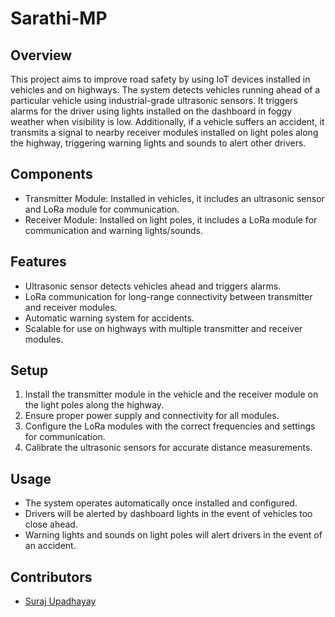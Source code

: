 # Sarathi-MP

## Overview
This project aims to improve road safety by using IoT devices installed in vehicles and on highways. The system detects vehicles running ahead of a particular vehicle using industrial-grade ultrasonic sensors. It triggers alarms for the driver using lights installed on the dashboard in foggy weather when visibility is low. Additionally, if a vehicle suffers an accident, it transmits a signal to nearby receiver modules installed on light poles along the highway, triggering warning lights and sounds to alert other drivers.

## Components
- Transmitter Module: Installed in vehicles, it includes an ultrasonic sensor and LoRa module for communication.
- Receiver Module: Installed on light poles, it includes a LoRa module for communication and warning lights/sounds.

## Features
- Ultrasonic sensor detects vehicles ahead and triggers alarms.
- LoRa communication for long-range connectivity between transmitter and receiver modules.
- Automatic warning system for accidents.
- Scalable for use on highways with multiple transmitter and receiver modules.

## Setup
1. Install the transmitter module in the vehicle and the receiver module on the light poles along the highway.
2. Ensure proper power supply and connectivity for all modules.
3. Configure the LoRa modules with the correct frequencies and settings for communication.
4. Calibrate the ultrasonic sensors for accurate distance measurements.

## Usage
- The system operates automatically once installed and configured.
- Drivers will be alerted by dashboard lights in the event of vehicles too close ahead.
- Warning lights and sounds on light poles will alert drivers in the event of an accident.

## Contributors
- [Suraj Upadhayay](https://github.com/sooraj18scg)


